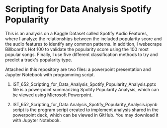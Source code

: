 # Scripting for Data Analysis Spotify Popularity

This is an analysis on a Kaggle Dataset called Spotify Audio Features, where I analyze the relationships between the included popularity score and the audio features to identify any common patterns. In addition, I webscrape Billboard's Hot 100 to validate the popularity score using the 100 most popular songs. Finally, I use five different classification methods to try and predict a track's popularity type. 


Attached in this repository are two files: a powerpoint presentation and Jupyter Notebook with programming script. 

1. IST_652_Scripting_for_Data_Analysis_Spotify_Popularity_Analysis.pptx file is a powerpoint summarizing Spotify Popularity Analysis, which can be viewed using Microsoft Powerpoint. 

2. IST_652_Scripting_for_Data Analysis_Spotify_Popularity_Analysis.ipynb script is the program script created to implement analysis shared in the powerpoint deck, which can be viewed in GitHub. You may download it with Jupyter Notebook. 
